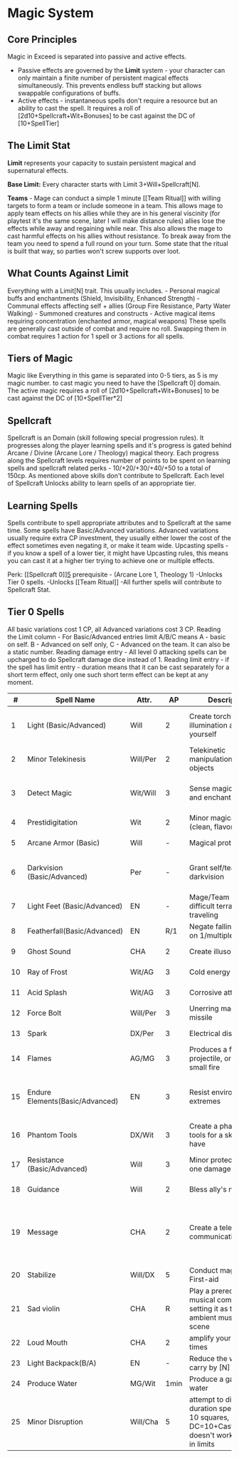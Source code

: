 # Magic System

## Core Principles

Magic in Exceed is separated into passive and active effects. 
- Passive effects are governed by the **Limit** system - your character can only maintain a finite number of persistent magical effects simultaneously. This prevents endless buff stacking but allows swappable configurations of buffs. 
- Active effects - instantaneous spells don't require a resource but an ability to cast the spell. It requires a roll of [2d10+Spellcraft+Wit+Bonuses] to be cast against the DC of [10+SpellTier]

## The Limit Stat
**Limit** represents your capacity to sustain persistent magical and supernatural effects.

**Base Limit:** Every character starts with Limit 3+Will+Spellcraft[N].

**Teams** - Mage can conduct a simple 1 minute [[Team Ritual]] with willing targets to form a team or include someone in a team. This allows mage to apply team effects on his allies while they are in his general viscinity (for playtest it's the same scene, later I will make distance rules) allies lose the effects while away and regaining while near. This also allows the mage to cast harmful effects on his allies without resistance. To break away from the team you need to spend a full round on your turn. Some state that the ritual is built that way, so parties won't screw supports over loot.

## What Counts Against Limit
Everything with a Limit[N] trait. This usually includes.
    - Personal magical buffs and enchantments (Shield, Invisibility, Enhanced Strength)
    - Communal effects affecting self + allies (Group Fire Resistance, Party Water Walking)
    - Summoned creatures and constructs
    - Active magical items requiring concentration (enchanted armor, magical weapons)
These spells are generally cast outside of combat and require no roll. Swapping them in combat requires 1 action for 1 spell or 3 actions for all spells.

## Tiers of Magic
Magic like Everything in this game is separated into 0-5 tiers, as 5 is my magic number. to cast magic you need to have the [Spellcraft 0] domain.  The active magic requires a roll of [2d10+Spellcraft+Wit+Bonuses] to be cast against the DC of [10+SpellTier*2]
## Spellcraft
Spellcraft is an Domain (skill following special progression rules). It progresses along the player learning spells and it's progress is gated behind Arcane / Divine (Arcane Lore / Theology) magical theory. 
Each progress along the Spellcraft levels requires number of points to be spent on learning spells and spellcraft related perks - 10/+20/+30/+40/+50 to a total of 150cp. As mentioned above skills don't contribute to Spellcraft.
Each level of Spellcraft Unlocks ability to learn spells of an appropriate tier.
## Learning Spells
Spells contribute to spell appropriate attributes and to Spellcraft at the same time.
Some spells have Basic/Advanced variations. Advanced variations usually require extra CP investment, they usually either lower the cost of the effect sometimes even negating it, or make it team wide.
Upcasting spells - if you know a spell of a lower tier, it might have Upcasting rules, this means you can cast it at a higher tier trying to achieve one or multiple effects.

Perk: [[Spellcraft 0]][5](Wit/Will) prerequisite - (Arcane Lore 1, Theology 1)
-Unlocks Tier 0 spells.
-Unlocks [[Team Ritual]]
-All further spells will contribute to Spellcraft Stat.
## Tier 0 Spells
All basic variations cost 1 CP, all Advanced variations cost 3 CP.
Reading the Limit column - For Basic/Advanced entries limit A/B/C means  A - basic on self. B - Advanced on self only, C - Advanced on the team. It can also be a static number.
Reading damage entry - All level 0 attacking spells can be upcharged to do Spellcraft damage dice instead of 1.
Reading limit entry - if the spell has limit entry - duration means that it can be cast separately for a short term effect, only one such short term effect can be kept at any moment.

| #   | Spell Name                      | Attr.    | AP   | Description                                                                                                 | Limit       | Damage/Effect                                                                | Duration                 |
| --- | ------------------------------- | -------- | ---- | ----------------------------------------------------------------------------------------------------------- | ----------- | ---------------------------------------------------------------------------- | ------------------------ |
| 1   | Light (Basic/Advanced)          | Will     | 2    | Create torch-level illumination around yourself                                                             | Limit 1/0/1 | Bright light 10 squares on self/party members                                | 10 minutes if as a spell |
| 2   | Minor Telekinesis               | Will/Per | 2    | Telekinetic manipulation of small objects                                                                   | -           | 5lb max, 30ft range                                                          | 1 minute                 |
| 3   | Detect Magic                    | Wit/Will | 3    | Sense magical auras and enchantments                                                                        | Limit 1     | See magic within 30ft                                                        | 10 minutes as a spell    |
| 4   | Prestidigitation                | Wit      | 2    | Minor magical effects (clean, flavor, color)                                                                | -           | Cosmetic effects                                                             | 1 minute                 |
| 5   | Arcane Armor (Basic)            | Will     | -    | Magical protection                                                                                          | Limit 1     | +1 Armor                                                                     | -                        |
| 6   | Darkvision (Basic/Advanced)     | Per      | -    | Grant self/team darkvision                                                                                  | Limit 1/0/1 | 5squares black and white darkvision on self/team                             | -                        |
| 7   | Light Feet (Basic/Advanced)     | EN       | -    | Mage/Team ignores difficult terrain while traveling                                                         | Limit 1/0/1 | -                                                                            | -                        |
| 8   | Featherfall(Basic/Advanced)     | EN       | R/1  | Negate falling damage on 1/multiple targets                                                                 | -           | -                                                                            | 1 minute                 |
| 9   | Ghost Sound                     | CHA      | 2    | Create illusory sounds                                                                                      | -           | Audio illusion                                                               | 10 seconds               |
| 10  | Ray of Frost                    | Wit/AG   | 3    | Cold energy projectile                                                                                      | -           | 1d4 cold damage                                                              | Instant                  |
| 11  | Acid Splash                     | Wit/AG   | 3    | Corrosive attack                                                                                            | -           | 1d6 acid damage                                                              | Instant                  |
| 12  | Force Bolt                      | Will/Per | 3    | Unerring magical missile                                                                                    | -           | 1d4+1 force damage                                                           | Instant                  |
| 13  | Spark                           | DX/Per   | 3    | Electrical discharge                                                                                        | -           | 1d4 electric damage                                                          | Instant                  |
| 14  | Flames                          | AG/MG    | 3    | Produces a flame projectile, or supress a small fire                                                        | -           | 1d4 fire damage                                                              | Instant                  |
| 15  | Endure Elements(Basic/Advanced) | EN       | 3    | Resist environmental extremes                                                                               | Limit 1/0/1 | Ignore minor environmental effects, like rain or dust storm                  | -                        |
| 16  | Phantom Tools                   | DX/Wit   | 3    | Create a phantom tools for a skill you have                                                                 | -           | -                                                                            | 1 minute                 |
| 17  | Resistance (Basic/Advanced)     | Will     | 3    | Minor protection from one damage type                                                                       | Limit 1     | -1/Spellcraft damage from chosen type                                        | -                        |
| 18  | Guidance                        | Will     | 2    | Bless ally's next action                                                                                    | -           | +1 to ally's next roll                                                       | 1 round                  |
| 19  | Message                         | CHA      | 2    | Create a telepathic communication                                                                           | -           | 100ft telepathic whisper, ignores range and visibility reqs for team members | 1 minute                 |
| 20  | Stabilize                       | Will/DX  | 5    | Conduct magical First-aid                                                                                   | -           | First aid                                                                    | Instant                  |
| 21  | Sad violin                      | CHA      | R    | Play a prerecorded musical composition setting it as the ambient music for the scene                        | -           | -                                                                            | 1 minute                 |
| 22  | Loud Mouth                      | CHA      | 2    | amplify your voice 5 times                                                                                  | -           | -                                                                            | 1 minute                 |
| 23  | Light Backpack(B/A)             | EN       | -    | Reduce the weight you carry by [N]                                                                          | Limit 1/0/1 | -                                                                            | 1 minute                 |
| 24  | Produce Water                   | MG/Wit   | 1min | Produce a galon of water                                                                                    | -           | -                                                                            | -                        |
| 25  | Minor Disruption                | Will/Cha | 5    | attempt to disrupt a duration spell within 10 squares, DC=10+CastersBonus, doesn't work on spells in limits | -           | -                                                                            | -                        |
